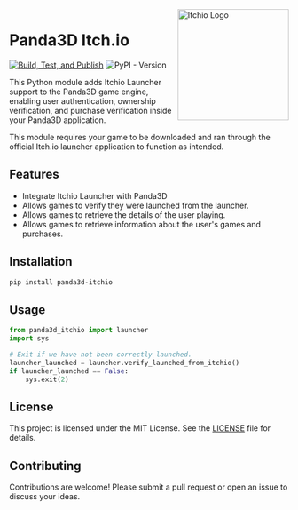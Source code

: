 <img src = "https://static.itch.io/images/itchio-textless-white.svg" alt="Itchio Logo" align="right" width="200"/>

# Panda3D Itch.io

[![Build, Test, and Publish](https://github.com/thetestgame/panda3d-itchio/actions/workflows/main.yml/badge.svg)](https://github.com/thetestgame/panda3d-itchio/actions/workflows/main.yml)
![PyPI - Version](https://img.shields.io/pypi/v/panda3d-itchio)

This Python module adds Itchio Launcher support to the Panda3D game engine, enabling user authentication,
ownership verification, and purchase verification inside your Panda3D application.

This module requires your game to be downloaded and ran through the official Itch.io launcher application
to function as intended.

## Features

- Integrate Itchio Launcher with Panda3D
- Allows games to verify they were launched from the launcher.
- Allows games to retrieve the details of the user playing.
- Allows games to retrieve information about the user's games and purchases.

## Installation

```bash
pip install panda3d-itchio
```

## Usage

```python
from panda3d_itchio import launcher
import sys

# Exit if we have not been correctly launched.
launcher_launched = launcher.verify_launched_from_itchio()
if launcher_launched == False:
    sys.exit(2)
```

## License

This project is licensed under the MIT License. See the [LICENSE](LICENSE) file for details.

## Contributing

Contributions are welcome! Please submit a pull request or open an issue to discuss your ideas.

